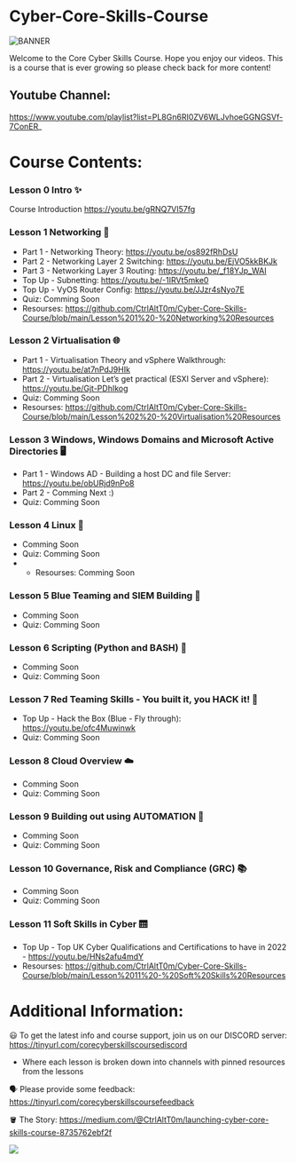 # Cyber-Core-Skills-Course
![BANNER](https://i.ibb.co/hLtL15x/Simple-Technology-Linked-In-Banner.png)

Welcome to the Core Cyber Skills Course. Hope you enjoy our videos.
This is a course that is ever growing so please check back for more content!

## Youtube Channel:
https://www.youtube.com/playlist?list=PL8Gn6RI0ZV6WLJvhoeGGNGSVf-7ConER_


# Course Contents:

### Lesson 0 Intro ✨
Course Introduction https://youtu.be/gRNQ7VI57fg


### Lesson 1 Networking 🔀
- Part 1 - Networking Theory: https://youtu.be/os892fRhDsU 
- Part 2 - Networking Layer 2 Switching: https://youtu.be/EjVO5kkBKJk 
- Part 3 - Networking Layer 3 Routing: https://youtu.be/_f18YJp_WAI 
- Top Up - Subnetting: https://youtu.be/-1IRVt5mke0 
- Top Up - VyOS Router Config: https://youtu.be/JJzr4sNyo7E
- Quiz: Comming Soon
- Resourses: https://github.com/CtrlAltT0m/Cyber-Core-Skills-Course/blob/main/Lesson%201%20-%20Networking%20Resources


### Lesson 2 Virtualisation 🌐
- Part 1 - Virtualisation Theory and vSphere Walkthrough: https://youtu.be/at7nPdJ9HIk
- Part 2 - Virtualisation Let’s get practical (ESXI Server and vSphere): https://youtu.be/Gjt-PDhIkog
- Quiz: Comming Soon
- Resourses: https://github.com/CtrlAltT0m/Cyber-Core-Skills-Course/blob/main/Lesson%202%20-%20Virtualisation%20Resources

### Lesson 3 Windows, Windows Domains and Microsoft Active Directories 🖥️
- Part 1 - Windows AD - Building a host DC and file Server: https://youtu.be/obURjd9nPo8
- Part 2 - Comming Next :)
- Quiz: Comming Soon

### Lesson 4 Linux 🐧
- Comming Soon
- Quiz: Comming Soon
- - Resourses: Comming Soon

### Lesson 5 Blue Teaming and SIEM Building 📘
- Comming Soon
- Quiz: Comming Soon

### Lesson 6 Scripting (Python and BASH) 🐍
- Comming Soon
- Quiz: Comming Soon

### Lesson 7 Red Teaming Skills - You built it, you HACK it! 📕
- Top Up - Hack the Box (Blue - Fly through): https://youtu.be/ofc4Muwinwk
- Quiz: Comming Soon


### Lesson 8 Cloud Overview ☁️
- Comming Soon
- Quiz: Comming Soon


### Lesson 9 Building out using AUTOMATION 🧱
- Comming Soon
- Quiz: Comming Soon


### Lesson 10 Governance, Risk and Compliance (GRC)  📚
- Comming Soon
- Quiz: Comming Soon


### Lesson 11 Soft Skills in Cyber 🛗
- Top Up - Top UK Cyber Qualifications and Certifications to have in 2022 - https://youtu.be/HNs2afu4mdY
- Resourses: https://github.com/CtrlAltT0m/Cyber-Core-Skills-Course/blob/main/Lesson%2011%20-%20Soft%20Skills%20Resources




# Additional Information:

😃 To get the latest info and course support, join us on our DISCORD server: 
https://tinyurl.com/corecyberskillscoursediscord
- Where each lesson is broken down into channels with pinned resources from the lessons


🗣️ Please provide some feedback: 
https://tinyurl.com/corecyberskillscoursefeedback



🪣 The Story:
https://medium.com/@CtrlAltT0m/launching-cyber-core-skills-course-8735762ebf2f


![](https://komarev.com/ghpvc/?username=your-github-username)



